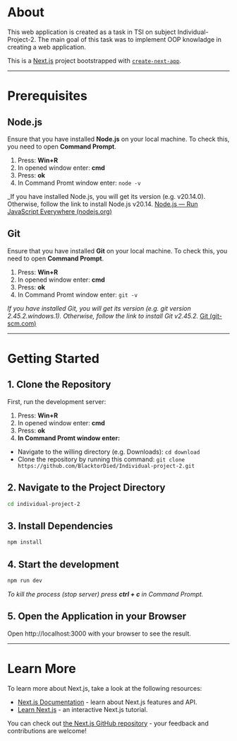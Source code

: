 # About
This web application is created as a task in TSI on subject Individual-Project-2. The main goal of this task was to implement OOP knowladge in creating a web application. 

This is a [Next.js](https://nextjs.org/) project bootstrapped with [`create-next-app`](https://github.com/vercel/next.js/tree/canary/packages/create-next-app).

---

# Prerequisites
## Node.js
Ensure that you have installed **Node.js** on your local machine. To check this, you need to open **Command Prompt**.
1. Press: **Win+R**
2. In opened window enter: **cmd**
3. Press: **ok**
4. In Command Promt window enter: `node -v`

_If you have installed Node.js, you will get its version (e.g. v20.14.0). Otherwise, follow the link to install Node.js v20.14. [Node.js — Run JavaScript Everywhere (nodejs.org)](https://nodejs.org/en)

## Git
Ensure that you have installed **Git** on your local machine. To check this, you need to open **Command Prompt**.
1. Press: **Win+R**
2. In opened window enter: **cmd**
3. Press: **ok**
4. In Command Promt window enter: `git -v`

_If you have installed Git, you will get its version (e.g. git version 2.45.2.windows.1). Otherwise, follow the link to install Git v2.45.2._ [Git (git-scm.com)](https://git-scm.com/)

---

# Getting Started
## 1. Clone the Repository
First, run the development server:
1. Press: **Win+R**
2. In opened window enter: **cmd**
3. Press: **ok**
4. **In Command Promt window enter:**
  - Navigate to the willing directory (e.g. Downloads): `cd download`
  - Clone the repository by running this command: `git clone https://github.com/BlacktorDied/Individual-project-2.git`

## 2. Navigate to the Project Directory
```Bash
cd individual-project-2
```

## 3. Install Dependencies
```Bash
npm install
```

## 4. Start the development
```Bash
npm run dev
```
_To kill the process (stop server) press **ctrl + c** in Command Prompt._

## 5. Open the Application in your Browser
Open http://localhost:3000 with your browser to see the result.

---

# Learn More
To learn more about Next.js, take a look at the following resources:

- [Next.js Documentation](https://nextjs.org/docs) - learn about Next.js features and API.
- [Learn Next.js](https://nextjs.org/learn) - an interactive Next.js tutorial.

You can check out [the Next.js GitHub repository](https://github.com/vercel/next.js/) - your feedback and contributions are welcome!

